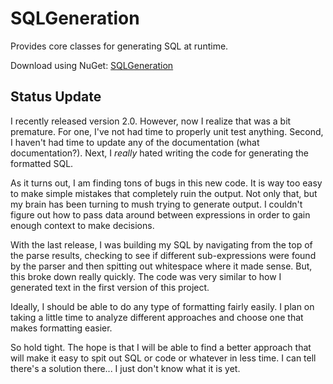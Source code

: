 # SQLGeneration

Provides core classes for generating SQL at runtime.

Download using NuGet: [SQLGeneration](http://nuget.org/packages/SQLGeneration)

## Status Update
I recently released version 2.0. However, now I realize that was a bit premature. For one, I've not had time to properly unit test anything. Second, I haven't had time to update any of the documentation (what documentation?). Next, I *really* hated writing the code for generating the formatted SQL.

As it turns out, I am finding tons of bugs in this new code. It is way too easy to make simple mistakes that completely ruin the output. Not only that, but my brain has been turning to mush trying to generate output. I couldn't figure out how to pass data around between expressions in order to gain enough context to make decisions.

With the last release, I was building my SQL by navigating from the top of the parse results, checking to see if different sub-expressions were found by the parser and then spitting out whitespace where it made sense. But, this broke down really quickly. The code was very similar to how I generated text in the first version of this project.

Ideally, I should be able to do any type of formatting fairly easily. I plan on taking a little time to analyze different approaches and choose one that makes formatting easier.

So hold tight. The hope is that I will be able to find a better approach that will make it easy to spit out SQL or code or whatever in less time. I can tell there's a solution there... I just don't know what it is yet.
